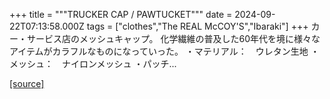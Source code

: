 +++
title = """TRUCKER CAP / PAWTUCKET"""
date = 2024-09-22T07:13:58.000Z
tags = ["clothes","The REAL McCOY'S","Ibaraki"]
+++
カー・サービス店のメッシュキャップ。 化学繊維の普及した60年代を境に様々なアイテムがカラフルなものになっていった。 ・マテリアル：　ウレタン生地 ・メッシュ：　ナイロンメッシュ ・パッチ...

[[source]](https://the-realmccoys.ocnk.net/product/1448)
